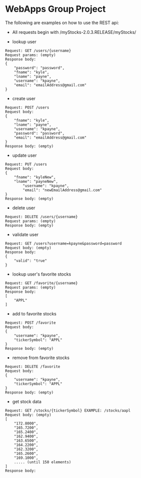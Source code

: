 # WebApps Group Project

The following are examples on how to use the REST api:

+ All requests begin with /myStocks-2.0.3.RELEASE/myStocks/

- lookup user
```
Request: GET /users/{username}
Request params: (empty)
Response body:
{
    "password": "password",
    "fname": "kyle",
    "lname": "payne",
    "username": "kpayne",
    "email": "emailAddress@gmail.com"
}
```
- create user 
```
Request: POST /users
Request body:
{
	"fname": "kyle",
	"lname": "payne",
    "username": "kpayne",
    "password": "password",
    "email": "emailAddress@gmail.com"
}
Response body: (empty)
```

- update user
```
Request: PUT /users
Request body:
{
	"fname": "kyleNew",
	"lname": "payneNew",
    	"username": "kpayne",
    	"email": "newEmailAddress@gmail.com"
}
Response body: (empty)
```

- delete user
```
Request: DELETE /users/{username}
Request params: (empty)
Response body: (empty)
```

- validate user
```
Request: GET /users?username=kpayne&password=password
Request body: (empty)
Response body: 
{
    "valid": "true"
}
```

- lookup user's favorite stocks
```
Request: GET /favorite/{username}
Request params: (empty)
Response body:
[
    "APPL"
]
```

- add to favorite stocks 
```
Request: POST /favorite
Request body:
{
    "username": "kpayne",
    "tickerSymbol": "APPL"
}
Response body: (empty)
```

- remove from favorite stocks
```
Request: DELETE /favorite
Request body:
{
    "username": "kpayne",
    "tickerSymbol": "APPL"
}
Response body: (empty)
```

- get stock data
```
Request: GET /stocks/{tickerSymbol} EXAMPLE: /stocks/aapl
Request body: (empty)
[
    "172.8000",
    "165.7200",
    "165.2400",
    "162.9400",
    "163.6500",
    "164.2200",
    "162.3200",
    "165.2600",
    "169.1000",
    ..... (until 150 elements)
]
Response body:

```
